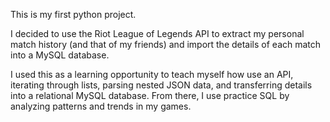 This is my first python project.

I decided to use the Riot League of Legends API to extract my personal match history (and that of my friends) and import the details of each match into a MySQL database.

I used this as a learning opportunity to teach myself how use an API, iterating through lists, parsing nested JSON data, and transferring details into a relational MySQL database. From there, I use practice SQL by analyzing patterns and trends in my games.
